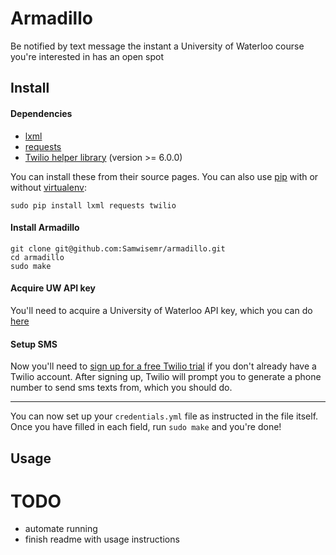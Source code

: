 # Armadillo
Be notified by text message the instant a University of Waterloo course you're interested in has an open spot



## Install
#### Dependencies

- [lxml](https://github.com/lxml/lxml)
- [requests](https://github.com/requests/requests)
- [Twilio helper library](https://pypi.python.org/pypi/twilio) (version >= 6.0.0)

You can install these from their source pages.
You can also use [pip](https://github.com/pypa/pip) with or without [virtualenv](https://virtualenv.pypa.io/en/latest/):
```
sudo pip install lxml requests twilio
```

#### Install Armadillo
```
git clone git@github.com:Samwisemr/armadillo.git
cd armadillo
sudo make
```

#### Acquire UW API key
You'll need to acquire a University of Waterloo API key, which you can do [here](https://uwaterloo.ca/api/)

#### Setup SMS
Now you'll need to [sign up for a free Twilio trial](https://www.twilio.com/try-twilio) if you don't already have a Twilio account. After signing up, Twilio will prompt you to generate a phone number to send sms texts from, which you should do.

---

You can now set up your `credentials.yml` file as instructed in the file itself. Once you have filled in each field, run `sudo make` and you're done!


## Usage





# TODO
 - automate running
 - finish readme with usage instructions
